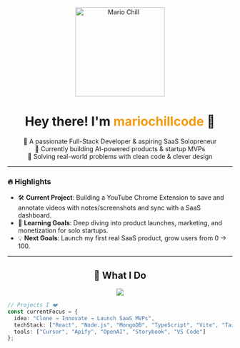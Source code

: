 <div align="center">
  <img src="https://i.gifer.com/7efs.gif" width="200px" alt="Mario Chill" />
</div>

<h1 align="center">Hey there! I'm <span style="color:#f39c12">mariochillcode</span> 👋</h1>

<p align="center">
  🚀 A passionate Full-Stack Developer & aspiring SaaS Solopreneur <br/>
  🧠 Currently building AI-powered products & startup MVPs <br/>
  🧩 Solving real-world problems with clean code & clever design
</p>

---

### 🔥 Highlights

- 🛠️ **Current Project**: Building a YouTube Chrome Extension to save and annotate videos with notes/screenshots and sync with a SaaS dashboard.
- 🌱 **Learning Goals**: Deep diving into product launches, marketing, and monetization for solo startups.
- 💡 **Next Goals**: Launch my first real SaaS product, grow users from 0 → 100.

---

<h2 align="center">🧩 What I Do</h2>

<div align="center">
  <img src="https://skillicons.dev/icons?i=react,ts,nodejs,nextjs,mongodb,figma,docker,vite,git" />
</div>

```ts
// Projects I ❤️
const currentFocus = {
  idea: "Clone → Innovate → Launch SaaS MVPs",
  techStack: ["React", "Node.js", "MongoDB", "TypeScript", "Vite", "TailwindCSS"],
  tools: ["Cursor", "Apify", "OpenAI", "Storybook", "VS Code"]
};
